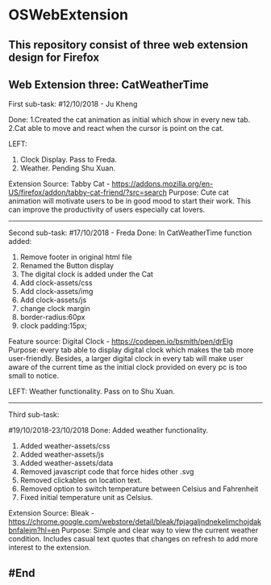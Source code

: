 # OSWebExtension
This repository consist of three web extension design for Firefox 
-------------------------------------------------------------------------------------------------------------
Web Extension three: CatWeatherTime 
-------------------------------------------------------------------------------------------------------------
First sub-task:
#12/10/2018 - Ju Kheng

Done:
1.Created the cat animation as initial which show in every new tab.
2.Cat able to move and react when the cursor is point on the cat. 

LEFT: 
1. Clock Display. Pass to Freda. 
2. Weather. Pending Shu Xuan. 

Extension Source:
Tabby Cat - https://addons.mozilla.org/en-US/firefox/addon/tabby-cat-friend/?src=search
Purpose: Cute cat animation will motivate users to be in good mood to start their work. This can improve the productivity of users especially cat lovers.

--------------------------------------------------------------------------------------------------------------
Second sub-task: 
#17/10/2018 - Freda
Done: 
In CatWeatherTime function added: 

1. Remove footer in original html file
2. Renamed the Button display
3. The digital clock is added under the Cat
4. Add clock-assets/css
5. Add clock-assets/img
6. Add clock-assets/js
7. change clock margin
8. border-radius:60px
9. clock padding:15px;


Feature source: 
Digital Clock - https://codepen.io/bsmith/pen/drElg
Purpose: every tab able to display digital clock which makes the tab more user-friendly. Besides, a larger digital clock in every tab will make user aware of the current time as the initial clock provided on every pc is too small to notice.


LEFT: 
Weather functionality. Pass on to Shu Xuan. 

-----------------------------------------------------------------------------------------------------------------
Third sub-task: 

#19/10/2018-23/10/2018
Done: 
Added weather functionality.

1. Added weather-assets/css
2. Added weather-assets/js
3. Added weather-assets/data
4. Removed javascript code that force hides other .svg
5. Removed clickables on location text.
6. Removed option to switch temperature between Celsius and Fahrenheit
7. Fixed initial temperature unit as Celsius.

Extension Source:
Bleak - https://chrome.google.com/webstore/detail/bleak/fpjagaljndnekelimchojdakbnfalejm?hl=en
Purpose: Simple and clear way to view the current weather condition. Includes casual text quotes that changes on refresh to add more interest to the extension.

#End 
----------------------------------------------------------------------------------------------------------
